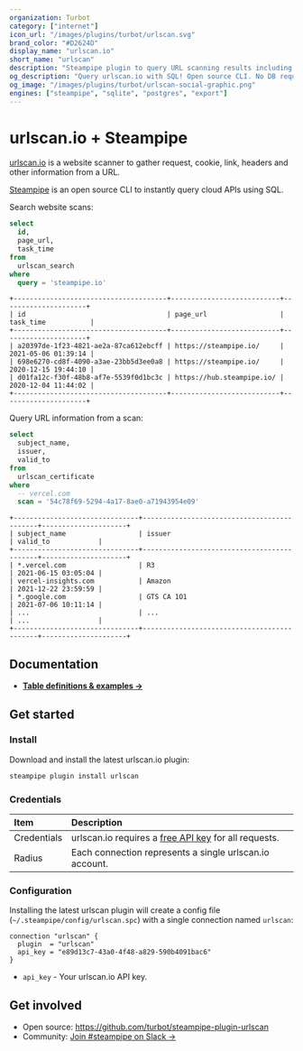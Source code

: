 ```yaml
---
organization: Turbot
category: ["internet"]
icon_url: "/images/plugins/turbot/urlscan.svg"
brand_color: "#D2624D"
display_name: "urlscan.io"
short_name: "urlscan"
description: "Steampipe plugin to query URL scanning results including requests cookies, headers and more from urlscan.io."
og_description: "Query urlscan.io with SQL! Open source CLI. No DB required."
og_image: "/images/plugins/turbot/urlscan-social-graphic.png"
engines: ["steampipe", "sqlite", "postgres", "export"]
---
```


# urlscan.io + Steampipe

[urlscan.io](https://urlscan.io) is a website scanner to gather request, cookie, link, headers and other information from a URL.

[Steampipe](https://steampipe.io) is an open source CLI to instantly query cloud APIs using SQL.

Search website scans:

```sql
select
  id,
  page_url,
  task_time
from
  urlscan_search
where
  query = 'steampipe.io'
```

```
+--------------------------------------+---------------------------+---------------------+
| id                                   | page_url                  | task_time           |
+--------------------------------------+---------------------------+---------------------+
| a20397de-1f23-4821-ae2a-87ca612ebcff | https://steampipe.io/     | 2021-05-06 01:39:14 |
| 698e6270-cd8f-4090-a3ae-23bb5d3ee0a8 | https://steampipe.io/     | 2020-12-15 19:44:10 |
| d01fa12c-f30f-48b8-af7e-5539f0d1bc3c | https://hub.steampipe.io/ | 2020-12-04 11:44:02 |
+--------------------------------------+---------------------------+---------------------+
```

Query URL information from a scan:

```sql
select
  subject_name,
  issuer,
  valid_to
from
  urlscan_certificate
where
  -- vercel.com
  scan = '54c78f69-5294-4a17-8ae0-a71943954e09'
```

```
+-------------------------------+--------------------------------------------+---------------------+
| subject_name                  | issuer                                     | valid_to            |
+-------------------------------+--------------------------------------------+---------------------+
| *.vercel.com                  | R3                                         | 2021-06-15 03:05:04 |
| vercel-insights.com           | Amazon                                     | 2021-12-22 23:59:59 |
| *.google.com                  | GTS CA 1O1                                 | 2021-07-06 10:11:14 |
| ...                           | ...                                        | ...                 |
+-------------------------------+--------------------------------------------+---------------------+
```

## Documentation

- **[Table definitions & examples →](/plugins/turbot/urlscan/tables)**

## Get started

### Install

Download and install the latest urlscan.io plugin:

```bash
steampipe plugin install urlscan
```

### Credentials

| Item        | Description                                                                             |
| :---------- | :-------------------------------------------------------------------------------------- |
| Credentials | urlscan.io requires a [free API key](https://urlscan.io/user/signup/) for all requests. |
| Radius      | Each connection represents a single urlscan.io account.                                 |

### Configuration

Installing the latest urlscan plugin will create a config file (`~/.steampipe/config/urlscan.spc`) with a single connection named `urlscan`:

```hcl
connection "urlscan" {
  plugin  = "urlscan"
  api_key = "e89d13c7-43a0-4f48-a829-590b4091bac6"
}
```

- `api_key` - Your urlscan.io API key.

## Get involved

- Open source: https://github.com/turbot/steampipe-plugin-urlscan
- Community: [Join #steampipe on Slack →](https://turbot.com/community/join)
